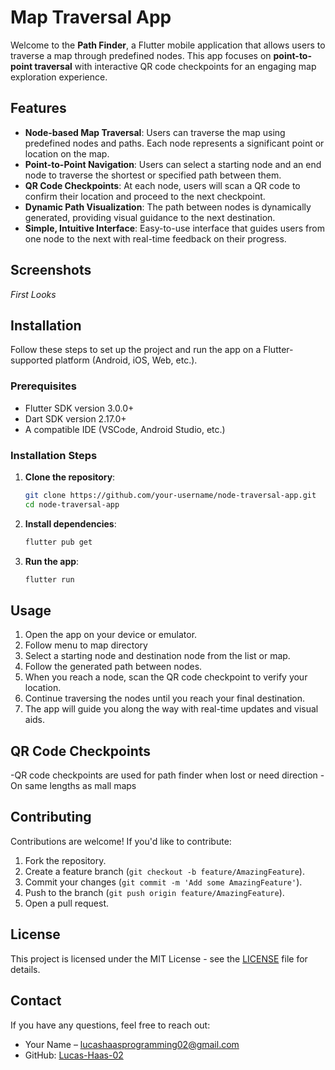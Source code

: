 # Map Traversal App

Welcome to the **Path Finder**, a Flutter mobile application that allows users to traverse a map through predefined nodes. This app focuses on **point-to-point traversal** with interactive QR code checkpoints for an engaging map exploration experience.

## Features

- **Node-based Map Traversal**: Users can traverse the map using predefined nodes and paths. Each node represents a significant point or location on the map.
- **Point-to-Point Navigation**: Users can select a starting node and an end node to traverse the shortest or specified path between them.
- **QR Code Checkpoints**: At each node, users will scan a QR code to confirm their location and proceed to the next checkpoint.
- **Dynamic Path Visualization**: The path between nodes is dynamically generated, providing visual guidance to the next destination.
- **Simple, Intuitive Interface**: Easy-to-use interface that guides users from one node to the next with real-time feedback on their progress.

## Screenshots

*First Looks*


## Installation

Follow these steps to set up the project and run the app on a Flutter-supported platform (Android, iOS, Web, etc.).

### Prerequisites

- Flutter SDK version 3.0.0+
- Dart SDK version 2.17.0+
- A compatible IDE (VSCode, Android Studio, etc.)

### Installation Steps

1. **Clone the repository**:
   ```bash
   git clone https://github.com/your-username/node-traversal-app.git
   cd node-traversal-app
   ```

2. **Install dependencies**:
   ```bash
   flutter pub get
   ```

3. **Run the app**:
   ```bash
   flutter run
   ```

## Usage

1. Open the app on your device or emulator.
2. Follow menu to map directory
3. Select a starting node and destination node from the list or map.
4. Follow the generated path between nodes.
5. When you reach a node, scan the QR code checkpoint to verify your location.
6. Continue traversing the nodes until you reach your final destination.
7. The app will guide you along the way with real-time updates and visual aids.

## QR Code Checkpoints

-QR code checkpoints are used for path finder when lost or need direction
-On same lengths as mall maps

## Contributing

Contributions are welcome! If you'd like to contribute:

1. Fork the repository.
2. Create a feature branch (`git checkout -b feature/AmazingFeature`).
3. Commit your changes (`git commit -m 'Add some AmazingFeature'`).
4. Push to the branch (`git push origin feature/AmazingFeature`).
5. Open a pull request.

## License

This project is licensed under the MIT License - see the [LICENSE](LICENSE) file for details.

## Contact

If you have any questions, feel free to reach out:

- Your Name – lucashaasprogramming02@gmail.com
- GitHub: [Lucas-Haas-02](https://github.com/Lucas-Haas-02)
